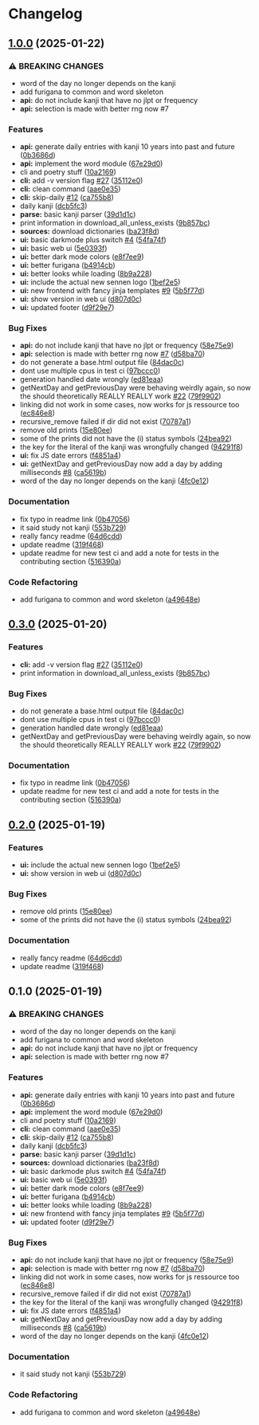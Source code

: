 # Changelog

## [1.0.0](https://github.com/PlexSheep/sennen/compare/v0.3.0...v1.0.0) (2025-01-22)


### ⚠ BREAKING CHANGES

* word of the day no longer depends on the kanji
* add furigana to common and word skeleton
* **api:** do not include kanji that have no jlpt or frequency
* **api:** selection is made with better rng now #7

### Features

* **api:** generate daily entries with kanji 10 years into past and future ([0b3686d](https://github.com/PlexSheep/sennen/commit/0b3686df63fd803e59a27d5357e48b76b16da71a))
* **api:** implement the word module ([67e29d0](https://github.com/PlexSheep/sennen/commit/67e29d04efd256d7f4901f218ad283793f9fc94f))
* cli and poetry stuff ([10a2169](https://github.com/PlexSheep/sennen/commit/10a2169623f7225e094fc288642d0e38d51d8c1f))
* **cli:** add -v version flag [#27](https://github.com/PlexSheep/sennen/issues/27) ([35112e0](https://github.com/PlexSheep/sennen/commit/35112e02c3cf7a467d4b31f0b4c41b7324c72dd8))
* **cli:** clean command ([aae0e35](https://github.com/PlexSheep/sennen/commit/aae0e35d7e0e43c33683ef7e10c2ada3f5dfd73f))
* **cli:** skip-daily [#12](https://github.com/PlexSheep/sennen/issues/12) ([ca755b8](https://github.com/PlexSheep/sennen/commit/ca755b853f63d16abce7c487c5ac8914f59338bf))
* daily kanji ([dcb5fc3](https://github.com/PlexSheep/sennen/commit/dcb5fc3bea2092dc7a55d6352377413b10116ef3))
* **parse:** basic kanji parser ([39d1d1c](https://github.com/PlexSheep/sennen/commit/39d1d1ce22a617d22e01a6b46d28d73f4e324a23))
* print information in download_all_unless_exists ([9b857bc](https://github.com/PlexSheep/sennen/commit/9b857bc046a10cc66d333a24171203e3234c979b))
* **sources:** download dictionaries ([ba23f8d](https://github.com/PlexSheep/sennen/commit/ba23f8dba721c8ed7ee647c79bc691f2cd2643d5))
* **ui:** basic darkmode plus switch [#4](https://github.com/PlexSheep/sennen/issues/4) ([54fa74f](https://github.com/PlexSheep/sennen/commit/54fa74fb89175437a76d5f5bc6a266a42882ff16))
* **ui:** basic web ui ([5e0393f](https://github.com/PlexSheep/sennen/commit/5e0393f8bc0c1ec050f3e3003a338cc1d8aa1529))
* **ui:** better dark mode colors ([e8f7ee9](https://github.com/PlexSheep/sennen/commit/e8f7ee9bfd054d18b748a587350784e2a7f3fdbe))
* **ui:** better furigana ([b4914cb](https://github.com/PlexSheep/sennen/commit/b4914cb47e45cdda8bfef55f8aaac91f97f391e9))
* **ui:** better looks while loading ([8b9a228](https://github.com/PlexSheep/sennen/commit/8b9a228547d107db536d1d3433650d99d3c9f75b))
* **ui:** include the actual new sennen logo ([1bef2e5](https://github.com/PlexSheep/sennen/commit/1bef2e5d4d77a7939b5d911aab2b6fda2ee94a3e))
* **ui:** new frontend with fancy jinja templates [#9](https://github.com/PlexSheep/sennen/issues/9) ([5b5f77d](https://github.com/PlexSheep/sennen/commit/5b5f77d73b19a8d13ce2d44b89cadec421c36f5c))
* **ui:** show version in web ui ([d807d0c](https://github.com/PlexSheep/sennen/commit/d807d0ca81c263ad895621ec3cad311ba11b5ac6))
* **ui:** updated footer ([d9f29e7](https://github.com/PlexSheep/sennen/commit/d9f29e7bf5eb405afc24f4e7116e0ff19ddd694f))


### Bug Fixes

* **api:** do not include kanji that have no jlpt or frequency ([58e75e9](https://github.com/PlexSheep/sennen/commit/58e75e9ec921ffc9e6829d01acc55c44842c97e1))
* **api:** selection is made with better rng now [#7](https://github.com/PlexSheep/sennen/issues/7) ([d58ba70](https://github.com/PlexSheep/sennen/commit/d58ba70706ec3dd8c8a9b978149cfad7a7d6e18c))
* do not generate a base.html output file ([84dac0c](https://github.com/PlexSheep/sennen/commit/84dac0c2b99aa06ea801a99ac8bb3b52889aa198))
* dont use multiple cpus in test ci ([97bccc0](https://github.com/PlexSheep/sennen/commit/97bccc08a20d7f106f0dfd26681405d4dfc9d87c))
* generation handled date wrongly ([ed81eaa](https://github.com/PlexSheep/sennen/commit/ed81eaa336d1c902206dccc638c1cdf446010eb4))
* getNextDay and getPreviousDay were behaving weirdly again, so now the should theoretically REALLY REALLY work [#22](https://github.com/PlexSheep/sennen/issues/22) ([79f9902](https://github.com/PlexSheep/sennen/commit/79f9902cb87c46fee6198775953a97fd69579f53))
* linking did not work in some cases, now works for js ressource too ([ec846e8](https://github.com/PlexSheep/sennen/commit/ec846e83514a270d0d68e81e5a1de3ee92533650))
* recursive_remove failed if dir did not exist ([70787a1](https://github.com/PlexSheep/sennen/commit/70787a10d85397854662be448a79cc189c5eacda))
* remove old prints ([15e80ee](https://github.com/PlexSheep/sennen/commit/15e80ee2bc90edb6b6d7e071b16846fe123524b9))
* some of the prints did not have the (i) status symbols ([24bea92](https://github.com/PlexSheep/sennen/commit/24bea922389c2f3e08a2fc14317bd6ec28c5daa2))
* the key for the literal of the kanji was wrongfully changed ([94291f8](https://github.com/PlexSheep/sennen/commit/94291f83c1dee73415fed34fcfa1e806345d8a0b))
* **ui:** fix JS date errors ([f4851a4](https://github.com/PlexSheep/sennen/commit/f4851a4eeb17d3746e29a020e4df97f74b56a15d))
* **ui:** getNextDay and getPreviousDay now add a day by adding milliseconds [#8](https://github.com/PlexSheep/sennen/issues/8) ([ca5619b](https://github.com/PlexSheep/sennen/commit/ca5619bcedecbd42be68ea50548acb9eff356454))
* word of the day no longer depends on the kanji ([4fc0e12](https://github.com/PlexSheep/sennen/commit/4fc0e12ddc48256c6e449921dcef4cc69a7b843a))


### Documentation

* fix typo in readme link ([0b47056](https://github.com/PlexSheep/sennen/commit/0b47056368e783e65095c2184a3850072833341b))
* it said study not kanji ([553b729](https://github.com/PlexSheep/sennen/commit/553b7293b6dfa8069844401924cab1efccc354be))
* really fancy readme ([64d6cdd](https://github.com/PlexSheep/sennen/commit/64d6cddbe50283d8eafb96ee727fb31c95fbe288))
* update readme ([319f468](https://github.com/PlexSheep/sennen/commit/319f468dcfc3753ef04c190cc27914ff345e6fc7))
* update readme for new test ci and add a note for tests in the contributing section ([516390a](https://github.com/PlexSheep/sennen/commit/516390ab885f5789836d99f889f9abd36256de3d))


### Code Refactoring

* add furigana to common and word skeleton ([a49648e](https://github.com/PlexSheep/sennen/commit/a49648e81988b6835d4db84b588a202226d7418c))

## [0.3.0](https://github.com/PlexSheep/sennen/compare/v0.2.0...v0.3.0) (2025-01-20)


### Features

* **cli:** add -v version flag [#27](https://github.com/PlexSheep/sennen/issues/27) ([35112e0](https://github.com/PlexSheep/sennen/commit/35112e02c3cf7a467d4b31f0b4c41b7324c72dd8))
* print information in download_all_unless_exists ([9b857bc](https://github.com/PlexSheep/sennen/commit/9b857bc046a10cc66d333a24171203e3234c979b))


### Bug Fixes

* do not generate a base.html output file ([84dac0c](https://github.com/PlexSheep/sennen/commit/84dac0c2b99aa06ea801a99ac8bb3b52889aa198))
* dont use multiple cpus in test ci ([97bccc0](https://github.com/PlexSheep/sennen/commit/97bccc08a20d7f106f0dfd26681405d4dfc9d87c))
* generation handled date wrongly ([ed81eaa](https://github.com/PlexSheep/sennen/commit/ed81eaa336d1c902206dccc638c1cdf446010eb4))
* getNextDay and getPreviousDay were behaving weirdly again, so now the should theoretically REALLY REALLY work [#22](https://github.com/PlexSheep/sennen/issues/22) ([79f9902](https://github.com/PlexSheep/sennen/commit/79f9902cb87c46fee6198775953a97fd69579f53))


### Documentation

* fix typo in readme link ([0b47056](https://github.com/PlexSheep/sennen/commit/0b47056368e783e65095c2184a3850072833341b))
* update readme for new test ci and add a note for tests in the contributing section ([516390a](https://github.com/PlexSheep/sennen/commit/516390ab885f5789836d99f889f9abd36256de3d))

## [0.2.0](https://github.com/PlexSheep/sennen/compare/v0.1.0...v0.2.0) (2025-01-19)


### Features

* **ui:** include the actual new sennen logo ([1bef2e5](https://github.com/PlexSheep/sennen/commit/1bef2e5d4d77a7939b5d911aab2b6fda2ee94a3e))
* **ui:** show version in web ui ([d807d0c](https://github.com/PlexSheep/sennen/commit/d807d0ca81c263ad895621ec3cad311ba11b5ac6))


### Bug Fixes

* remove old prints ([15e80ee](https://github.com/PlexSheep/sennen/commit/15e80ee2bc90edb6b6d7e071b16846fe123524b9))
* some of the prints did not have the (i) status symbols ([24bea92](https://github.com/PlexSheep/sennen/commit/24bea922389c2f3e08a2fc14317bd6ec28c5daa2))


### Documentation

* really fancy readme ([64d6cdd](https://github.com/PlexSheep/sennen/commit/64d6cddbe50283d8eafb96ee727fb31c95fbe288))
* update readme ([319f468](https://github.com/PlexSheep/sennen/commit/319f468dcfc3753ef04c190cc27914ff345e6fc7))

## 0.1.0 (2025-01-19)


### ⚠ BREAKING CHANGES

* word of the day no longer depends on the kanji
* add furigana to common and word skeleton
* **api:** do not include kanji that have no jlpt or frequency
* **api:** selection is made with better rng now #7

### Features

* **api:** generate daily entries with kanji 10 years into past and future ([0b3686d](https://github.com/PlexSheep/sennen/commit/0b3686df63fd803e59a27d5357e48b76b16da71a))
* **api:** implement the word module ([67e29d0](https://github.com/PlexSheep/sennen/commit/67e29d04efd256d7f4901f218ad283793f9fc94f))
* cli and poetry stuff ([10a2169](https://github.com/PlexSheep/sennen/commit/10a2169623f7225e094fc288642d0e38d51d8c1f))
* **cli:** clean command ([aae0e35](https://github.com/PlexSheep/sennen/commit/aae0e35d7e0e43c33683ef7e10c2ada3f5dfd73f))
* **cli:** skip-daily [#12](https://github.com/PlexSheep/sennen/issues/12) ([ca755b8](https://github.com/PlexSheep/sennen/commit/ca755b853f63d16abce7c487c5ac8914f59338bf))
* daily kanji ([dcb5fc3](https://github.com/PlexSheep/sennen/commit/dcb5fc3bea2092dc7a55d6352377413b10116ef3))
* **parse:** basic kanji parser ([39d1d1c](https://github.com/PlexSheep/sennen/commit/39d1d1ce22a617d22e01a6b46d28d73f4e324a23))
* **sources:** download dictionaries ([ba23f8d](https://github.com/PlexSheep/sennen/commit/ba23f8dba721c8ed7ee647c79bc691f2cd2643d5))
* **ui:** basic darkmode plus switch [#4](https://github.com/PlexSheep/sennen/issues/4) ([54fa74f](https://github.com/PlexSheep/sennen/commit/54fa74fb89175437a76d5f5bc6a266a42882ff16))
* **ui:** basic web ui ([5e0393f](https://github.com/PlexSheep/sennen/commit/5e0393f8bc0c1ec050f3e3003a338cc1d8aa1529))
* **ui:** better dark mode colors ([e8f7ee9](https://github.com/PlexSheep/sennen/commit/e8f7ee9bfd054d18b748a587350784e2a7f3fdbe))
* **ui:** better furigana ([b4914cb](https://github.com/PlexSheep/sennen/commit/b4914cb47e45cdda8bfef55f8aaac91f97f391e9))
* **ui:** better looks while loading ([8b9a228](https://github.com/PlexSheep/sennen/commit/8b9a228547d107db536d1d3433650d99d3c9f75b))
* **ui:** new frontend with fancy jinja templates [#9](https://github.com/PlexSheep/sennen/issues/9) ([5b5f77d](https://github.com/PlexSheep/sennen/commit/5b5f77d73b19a8d13ce2d44b89cadec421c36f5c))
* **ui:** updated footer ([d9f29e7](https://github.com/PlexSheep/sennen/commit/d9f29e7bf5eb405afc24f4e7116e0ff19ddd694f))


### Bug Fixes

* **api:** do not include kanji that have no jlpt or frequency ([58e75e9](https://github.com/PlexSheep/sennen/commit/58e75e9ec921ffc9e6829d01acc55c44842c97e1))
* **api:** selection is made with better rng now [#7](https://github.com/PlexSheep/sennen/issues/7) ([d58ba70](https://github.com/PlexSheep/sennen/commit/d58ba70706ec3dd8c8a9b978149cfad7a7d6e18c))
* linking did not work in some cases, now works for js ressource too ([ec846e8](https://github.com/PlexSheep/sennen/commit/ec846e83514a270d0d68e81e5a1de3ee92533650))
* recursive_remove failed if dir did not exist ([70787a1](https://github.com/PlexSheep/sennen/commit/70787a10d85397854662be448a79cc189c5eacda))
* the key for the literal of the kanji was wrongfully changed ([94291f8](https://github.com/PlexSheep/sennen/commit/94291f83c1dee73415fed34fcfa1e806345d8a0b))
* **ui:** fix JS date errors ([f4851a4](https://github.com/PlexSheep/sennen/commit/f4851a4eeb17d3746e29a020e4df97f74b56a15d))
* **ui:** getNextDay and getPreviousDay now add a day by adding milliseconds [#8](https://github.com/PlexSheep/sennen/issues/8) ([ca5619b](https://github.com/PlexSheep/sennen/commit/ca5619bcedecbd42be68ea50548acb9eff356454))
* word of the day no longer depends on the kanji ([4fc0e12](https://github.com/PlexSheep/sennen/commit/4fc0e12ddc48256c6e449921dcef4cc69a7b843a))


### Documentation

* it said study not kanji ([553b729](https://github.com/PlexSheep/sennen/commit/553b7293b6dfa8069844401924cab1efccc354be))


### Code Refactoring

* add furigana to common and word skeleton ([a49648e](https://github.com/PlexSheep/sennen/commit/a49648e81988b6835d4db84b588a202226d7418c))
